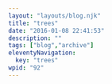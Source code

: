 ```yaml
---
layout: "layouts/blog.njk"
title: "trees"
date: "2016-01-08 22:41:53"
description: ""
tags: ["blog","archive"]
eleventyNavigation:
  key: "trees"
wpid: "92"
---
```

